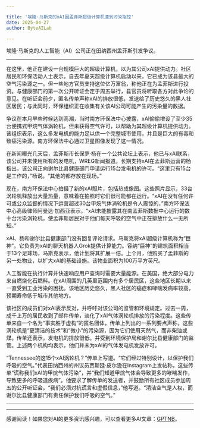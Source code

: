 ```yaml
---

title: '埃隆·马斯克的xAI因孟菲斯超级计算机遭到污染指控'
date: 2025-04-27
author: ByteAILab

---
```


埃隆·马斯克的人工智能（AI）公司正在田纳西州孟菲斯引发争议。

---
在这里，他正在建设一台规模巨大的超级计算机，以为其公司xAI提供动力。社区居民和环保活动人士表示，自去年夏天超级计算机启动以来，它已成为该县最大的空气污染源之一。但一些地方官员支持这位亿万富翁，称他正在为孟菲斯进行投资。与健康部门的第一次公开听证会定于周五举行，县官员将听取各方对此争论的意见。在听证会前夕，匿名传单声称xAI的排放很低，发送给了历史悠久的黑人社区居民；与此同时，环保组织正在收集有关该AI公司可能产生的污染量的数据。

争议在本月早些时候达到高潮，当时南方环保法中心披露，xAI偷偷增设了至少35台便携式甲烷气体涡轮机，但未获得空气许可，以帮助为其超级计算机提供动力。该组织表示，这么多发电机的能力足以供一个完整城市使用，并且是巨大的有毒和致癌污染源。南方环保法中心通过卫星图像发现了这一情况。

在新闻曝光几天后，孟菲斯市长保罗·杨在一个公共论坛上表示，他已与xAI联系，该公司并未使用所有的发电机，WREG新闻报道。长期支持xAI在孟菲斯运营的杨指出，该公司正向谢尔比县健康部门申请运行15台发电机的许可。“这里只有15台是工作的，”杨说。“其他的都存放在现场。”

现在，南方环保法中心拍摄了新的xAI照片，包括热成像图。这些照片显示，33台涡轮机释放出大量热量，意味着在拍照时它们很可能都在运行。“xAI在没有任何许可或公众监督的情况下运营超过30台甲烷气体涡轮机是令人震惊的，”南方环保法中心高级律师阿曼达·加西亚表示。“xAI未能披露其在南孟菲斯数据中心运行的数十台污染涡轮机，使孟菲斯居民对于他们每天呼吸的空气中正在排放什么一无所知。”

xAI、杨和谢尔比县健康部门没有回复评论请求。马斯克将xAI超级计算机称为“巨神”。它负责为xAI的聊天机器人Grok提供计算能力。容纳“巨神”的建筑面积相当于13个足球场，马斯克表示，他计划将其扩展一倍。上个月，他购买了孟菲斯的另一处物业，以扩大xAI的基础设施。该物业面积为100万平方英尺。

人工智能在执行计算并快速响应用户查询时需要大量能源。在美国，绝大部分电力来自燃烧化石燃料。在xAI周围的几英里范围内有多个居民区，这些地区长期以来一直受到工业污染的困扰。该地区历史悠久，黑人社区的癌症和哮喘发病率较高，预期寿命低于城市其他地方。

该社区的成员们对xAI表示反对，并呼吁对该公司的监管和环境规定。过去一周，成千上万的居民收到了邮件传单，淡化了xAI气体涡轮机排放的污染程度。这些传单来自一个名为“事实胜于虚构”的匿名团体，传单上列出的一系列要点声称，这些涡轮机是“更清洁的技术”和“微小”的污染源，因为它们使用天然气，而非柴油或煤。传单还表示，发电机的排放很低，并受到环境保护局和谢尔比县健康部门的监管。上述两个机构均表示，他们并未为xAI的气体发电机发放许可。

“Tennessee的这15个xAI涡轮机？”传单上写道。“它们经过特别设计，以保护我们呼吸的空气。”代表田纳西州的州议员贾斯廷·皮尔逊在Instagram上发帖称，这些传单“谎称我们xAI的甲烷气体污染”，并“我们知道甲烷气体会导致更多的哮喘发作，导致更多的呼吸道疾病”。他要求了解传单的发送者，并鼓励所有社区成员参加周五的公开听证会。“我们必须对抗谎言和虚假信息，”他写道。“清洁空气是人权，而谢尔比县健康部门有责任保护我们呼吸的空气。”

---
---
感谢阅读！如果您对AI的更多资讯感兴趣，可以查看更多AI文章：[GPTNB](https://gptnb.com)。